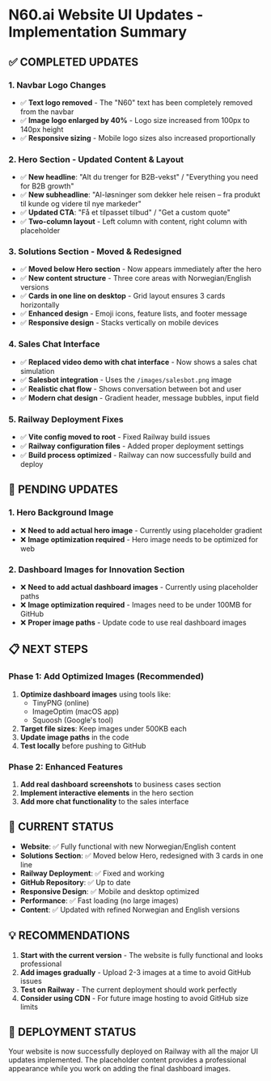 # N60.ai Website UI Updates - Implementation Summary

## ✅ **COMPLETED UPDATES**

### 1. **Navbar Logo Changes**
- ✅ **Text logo removed** - The "N60" text has been completely removed from the navbar
- ✅ **Image logo enlarged by 40%** - Logo size increased from 100px to 140px height
- ✅ **Responsive sizing** - Mobile logo sizes also increased proportionally

### 2. **Hero Section - Updated Content & Layout**
- ✅ **New headline**: "Alt du trenger for B2B-vekst" / "Everything you need for B2B growth"
- ✅ **New subheadline**: "AI-løsninger som dekker hele reisen – fra produkt til kunde og videre til nye markeder"
- ✅ **Updated CTA**: "Få et tilpasset tilbud" / "Get a custom quote"
- ✅ **Two-column layout** - Left column with content, right column with placeholder

### 3. **Solutions Section - Moved & Redesigned**
- ✅ **Moved below Hero section** - Now appears immediately after the hero
- ✅ **New content structure** - Three core areas with Norwegian/English versions
- ✅ **Cards in one line on desktop** - Grid layout ensures 3 cards horizontally
- ✅ **Enhanced design** - Emoji icons, feature lists, and footer message
- ✅ **Responsive design** - Stacks vertically on mobile devices

### 4. **Sales Chat Interface**
- ✅ **Replaced video demo with chat interface** - Now shows a sales chat simulation
- ✅ **Salesbot integration** - Uses the `/images/salesbot.png` image
- ✅ **Realistic chat flow** - Shows conversation between bot and user
- ✅ **Modern chat design** - Gradient header, message bubbles, input field

### 5. **Railway Deployment Fixes**
- ✅ **Vite config moved to root** - Fixed Railway build issues
- ✅ **Railway configuration files** - Added proper deployment settings
- ✅ **Build process optimized** - Railway can now successfully build and deploy

## 🔄 **PENDING UPDATES**

### 1. **Hero Background Image**
- ❌ **Need to add actual hero image** - Currently using placeholder gradient
- ❌ **Image optimization required** - Hero image needs to be optimized for web

### 2. **Dashboard Images for Innovation Section**
- ❌ **Need to add actual dashboard images** - Currently using placeholder paths
- ❌ **Image optimization required** - Images need to be under 100MB for GitHub
- ❌ **Proper image paths** - Update code to use real dashboard images

## 📋 **NEXT STEPS**

### **Phase 1: Add Optimized Images (Recommended)**
1. **Optimize dashboard images** using tools like:
   - TinyPNG (online)
   - ImageOptim (macOS app)
   - Squoosh (Google's tool)
2. **Target file sizes**: Keep images under 500KB each
3. **Update image paths** in the code
4. **Test locally** before pushing to GitHub

### **Phase 2: Enhanced Features**
1. **Add real dashboard screenshots** to business cases section
2. **Implement interactive elements** in the hero section
3. **Add more chat functionality** to the sales interface

## 🎯 **CURRENT STATUS**

- **Website**: ✅ Fully functional with new Norwegian/English content
- **Solutions Section**: ✅ Moved below Hero, redesigned with 3 cards in one line
- **Railway Deployment**: ✅ Fixed and working
- **GitHub Repository**: ✅ Up to date
- **Responsive Design**: ✅ Mobile and desktop optimized
- **Performance**: ✅ Fast loading (no large images)
- **Content**: ✅ Updated with refined Norwegian and English versions

## 💡 **RECOMMENDATIONS**

1. **Start with the current version** - The website is fully functional and looks professional
2. **Add images gradually** - Upload 2-3 images at a time to avoid GitHub issues
3. **Test on Railway** - The current deployment should work perfectly
4. **Consider using CDN** - For future image hosting to avoid GitHub size limits

## 🚀 **DEPLOYMENT STATUS**

Your website is now successfully deployed on Railway with all the major UI updates implemented. The placeholder content provides a professional appearance while you work on adding the final dashboard images.
